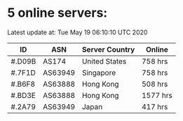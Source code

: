 # 5 online servers:

Latest update at: Tue May 19 06:10:10 UTC 2020

| ID | ASN | Server Country | Online |
| -- | --- | -------------- | ------ |
| #.D09B | AS174 | United States | 758 hrs |
| #.7F1D | AS63949 | Singapore | 758 hrs |
| #.B6F8 | AS63888 | Hong Kong | 508 hrs |
| #.BD3E | AS63888 | Hong Kong | 1577 hrs |
| #.2A79 | AS63949 | Japan | 417 hrs |

